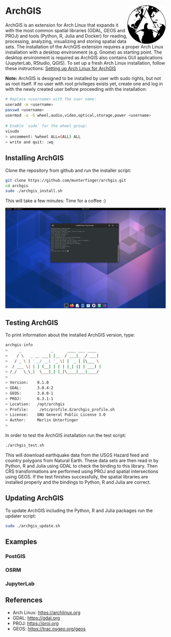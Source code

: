 # ArchGIS <img src="docs/figures/archgis_logo.png" align="right" alt="" width="120" />

ArchGIS is an extension for Arch Linux that expands it with the most common
spatial libraries (GDAL, GEOS and PROJ) and tools (Python, R, Julia and Docker) for
reading, processing, analyzing, visualizing and storing spatial data sets.
The installation of the ArchGIS extension requires a proper Arch Linux installation
with a desktop environment (e.g. Gnome) as starting point. The desktop environment
is required as ArchGIS also contains GUI applications (JupyterLab, RStudio, QGIS).
To set up a fresh Arch Linux installation, follow these instructions: [Setting up Arch Linux for ArchGIS](docs/SETUP.md)

**Note:** ArchGIS is designed to be installed by user with sudo rights,
but not as root itself. If no user with root privileges exists yet,
create one and log in with the newly created user before proceeding with the
installation:
``` bash
# Replace <username> with the user name:
useradd -m <username>
passwd <username>
usermod -a -G wheel,audio,video,optical,storage,power <username>

# Enable `sudo` for the wheel group:
visudo
> uncomment: %wheel ALL=(ALL) ALL
> write and quit: :wq
```

## Installing ArchGIS
Clone the repository from github and run the installer script:
``` bash
git clone https://github.com/munterfinger/archgis.git
cd archgis
sudo ./archgis_install.sh
```
This will take a few minutes: Time for a coffee :)

![](/docs/figures/archgis_desktop.png)


## Testing ArchGIS

To print information about the installed ArchGIS version, type:

``` bash
archgis-info
>     _             _      ____ ___ ____  
>    / \   _ __ ___| |__  / ___|_ _/ ___| 
>   / _ \ | '__/ __| '_ \| |  _ | |\___ \ 
>  / ___ \| | | (__| | | | |_| || | ___) |
> /_/   \_\_|  \___|_| |_|\____|___|____/ 
>                                         
> Version:    0.1.0
> GDAL:       3.0.4-2
> GEOS:       3.8.0-1
> PROJ:       6.3.1-1
> Location:   /opt/archgis
> Profile:     /etc/profile.d/archgis_profile.sh
> License:    GNU General Public License 3.0
> Author:     Merlin Unterfinger
> 
```

In order to test the ArchGIS installation run the test script:
``` bash
./archgis_test.sh
```

This will download earthquake data from the USGS Hazard feed and country polygons from Natural Earth.
These data sets are then read in by Python, R and Julia using GDAL to check the binding
to this library. Then CRS transformations are performed using PROJ and spatial
intersections using GEOS. If the test finishes successfully, the spatial libraries
are installed properly and the bindings to Python, R and Julia are correct.


## Updating ArchGIS
To update ArchGIS including the Python, R and Julia packages run the updater script:
``` bash
sudo ./archgis_update.sh
```

## Examples
### PostGIS

### OSRM

### JupyterLab

## References

* Arch Linux: https://archlinux.org
* GDAL: https://gdal.org
* PROJ: https://proj.org
* GEOS: https://trac.osgeo.org/geos
